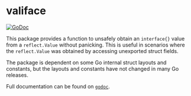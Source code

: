 valiface
========

[![GoDoc](https://godoc.org/github.com/twmb/valiface?status.svg)](https://godoc.org/github.com/twmb/valiface)

This package provides a function to unsafely obtain an `interface{}` value from
a `reflect.Value` without panicking. This is useful in scenarios where the
`reflect.Value` was obtained by accessing unexported struct fields.

The package is dependent on some Go internal struct layouts and constants, but
the layouts and constants have not changed in many Go releases.

Full documentation can be found on [`godoc`](https://godoc.org/github.com/twmb/valiface).
